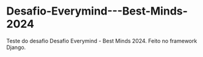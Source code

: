 # Desafio-Everymind---Best-Minds-2024
Teste do desafio Desafio Everymind - Best Minds 2024. Feito no framework Django.
